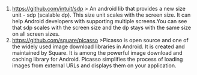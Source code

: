 1. https://github.com/intuit/sdp > An android lib that provides a new size unit - sdp (scalable dp). This size unit scales with the screen size. It can help Android developers with supporting multiple screens.You can see that sdp scales with the screen size and the dp stays with the same size on all screen sizes.
2. https://github.com/square/picasso >Picasso is open source and one of the widely used image download libraries in Android. It is created and maintained by Square. It is among the powerful image download and caching library for Android. Picasso simplifies the process of loading images from external URLs and displays them on your application.
